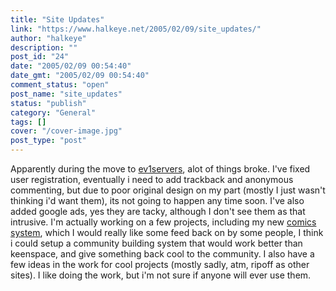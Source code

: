 ```yaml
---
title: "Site Updates"
link: "https://www.halkeye.net/2005/02/09/site_updates/"
author: "halkeye"
description: ""
post_id: "24"
date: "2005/02/09 00:54:40"
date_gmt: "2005/02/09 00:54:40"
comment_status: "open"
post_name: "site_updates"
status: "publish"
category: "General"
tags: []
cover: "/cover-image.jpg"
post_type: "post"
---
```


Apparently during the move to [ev1servers](http://ev1servers.net), alot of things broke. I've fixed user registration, eventually i need to add trackback and anonymous commenting, but due to poor original design on my part (mostly I just wasn't thinking i'd want them), its not going to happen any time soon. I've also added google ads, yes they are tacky, although I don't see them as that intrusive. I'm actually working on a few projects, including my new [comics system](http://comics.halkeye.net), which I would really like some feed back on by some people, I think i could setup a community building system that would work better than keenspace, and give something back cool to the community. I also have a few ideas in the work for cool projects (mostly sadly, atm, ripoff as other sites). I like doing the work, but i'm not sure if anyone will ever use them.
